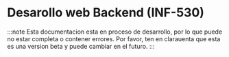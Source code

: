 # Desarollo web Backend (INF-530)
:::note
Esta documentacion esta en proceso de desarrollo, por lo que puede no estar completa o contener errores.
Por favor, ten en clarauenta que esta es una version beta y puede cambiar en el futuro.
:::